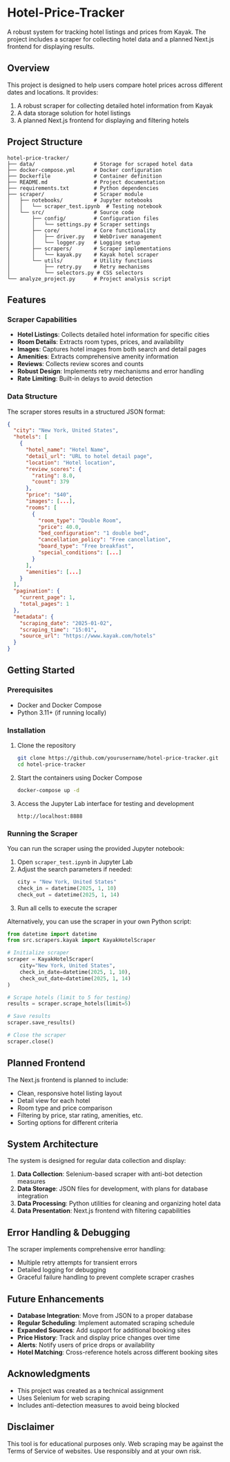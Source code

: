 # Hotel-Price-Tracker

A robust system for tracking hotel listings and prices from Kayak. The project includes a scraper for collecting hotel data and a planned Next.js frontend for displaying results.

## Overview

This project is designed to help users compare hotel prices across different dates and locations. It provides:

1. A robust scraper for collecting detailed hotel information from Kayak
2. A data storage solution for hotel listings
3. A planned Next.js frontend for displaying and filtering hotels

## Project Structure

```
hotel-price-tracker/
├── data/                   # Storage for scraped hotel data
├── docker-compose.yml      # Docker configuration
├── Dockerfile              # Container definition
├── README.md               # Project documentation
├── requirements.txt        # Python dependencies
├── scraper/                # Scraper module
│   ├── notebooks/          # Jupyter notebooks
│   │   └── scraper_test.ipynb  # Testing notebook
│   └── src/                # Source code
│       ├── config/         # Configuration files
│       │   └── settings.py # Scraper settings
│       ├── core/           # Core functionality
│       │   ├── driver.py   # WebDriver management
│       │   └── logger.py   # Logging setup
│       ├── scrapers/       # Scraper implementations
│       │   └── kayak.py    # Kayak hotel scraper
│       └── utils/          # Utility functions
│           ├── retry.py    # Retry mechanisms
│           └── selectors.py # CSS selectors
└── analyze_project.py      # Project analysis script
```

## Features

### Scraper Capabilities

- **Hotel Listings**: Collects detailed hotel information for specific cities
- **Room Details**: Extracts room types, prices, and availability
- **Images**: Captures hotel images from both search and detail pages
- **Amenities**: Extracts comprehensive amenity information
- **Reviews**: Collects review scores and counts
- **Robust Design**: Implements retry mechanisms and error handling
- **Rate Limiting**: Built-in delays to avoid detection

### Data Structure

The scraper stores results in a structured JSON format:

```json
{
  "city": "New York, United States",
  "hotels": [
    {
      "hotel_name": "Hotel Name",
      "detail_url": "URL to hotel detail page",
      "location": "Hotel location",
      "review_scores": {
        "rating": 8.0,
        "count": 379
      },
      "price": "$40",
      "images": [...],
      "rooms": [
        {
          "room_type": "Double Room",
          "price": 40.0,
          "bed_configuration": "1 double bed",
          "cancellation_policy": "Free cancellation",
          "board_type": "Free breakfast",
          "special_conditions": [...]
        }
      ],
      "amenities": [...]
    }
  ],
  "pagination": {
    "current_page": 1,
    "total_pages": 1
  },
  "metadata": {
    "scraping_date": "2025-01-02",
    "scraping_time": "15:01",
    "source_url": "https://www.kayak.com/hotels"
  }
}
```

## Getting Started

### Prerequisites

- Docker and Docker Compose
- Python 3.11+ (if running locally)

### Installation

1. Clone the repository
   ```bash
   git clone https://github.com/yourusername/hotel-price-tracker.git
   cd hotel-price-tracker
   ```

2. Start the containers using Docker Compose
   ```bash
   docker-compose up -d
   ```

3. Access the Jupyter Lab interface for testing and development
   ```
   http://localhost:8888
   ```

### Running the Scraper

You can run the scraper using the provided Jupyter notebook:

1. Open `scraper_test.ipynb` in Jupyter Lab
2. Adjust the search parameters if needed:
   ```python
   city = "New York, United States"
   check_in = datetime(2025, 1, 10)
   check_out = datetime(2025, 1, 14)
   ```
3. Run all cells to execute the scraper

Alternatively, you can use the scraper in your own Python script:

```python
from datetime import datetime
from src.scrapers.kayak import KayakHotelScraper

# Initialize scraper
scraper = KayakHotelScraper(
    city="New York, United States",
    check_in_date=datetime(2025, 1, 10),
    check_out_date=datetime(2025, 1, 14)
)

# Scrape hotels (limit to 5 for testing)
results = scraper.scrape_hotels(limit=5)

# Save results
scraper.save_results()

# Close the scraper
scraper.close()
```

## Planned Frontend

The Next.js frontend is planned to include:

- Clean, responsive hotel listing layout
- Detail view for each hotel
- Room type and price comparison
- Filtering by price, star rating, amenities, etc.
- Sorting options for different criteria

## System Architecture

The system is designed for regular data collection and display:

1. **Data Collection**: Selenium-based scraper with anti-bot detection measures
2. **Data Storage**: JSON files for development, with plans for database integration
3. **Data Processing**: Python utilities for cleaning and organizing hotel data
4. **Data Presentation**: Next.js frontend with filtering capabilities

## Error Handling & Debugging

The scraper implements comprehensive error handling:

- Multiple retry attempts for transient errors
- Detailed logging for debugging
- Graceful failure handling to prevent complete scraper crashes

## Future Enhancements

- **Database Integration**: Move from JSON to a proper database
- **Regular Scheduling**: Implement automated scraping schedule
- **Expanded Sources**: Add support for additional booking sites
- **Price History**: Track and display price changes over time
- **Alerts**: Notify users of price drops or availability
- **Hotel Matching**: Cross-reference hotels across different booking sites

## Acknowledgments

- This project was created as a technical assignment
- Uses Selenium for web scraping
- Includes anti-detection measures to avoid being blocked

## Disclaimer

This tool is for educational purposes only. Web scraping may be against the Terms of Service of websites. Use responsibly and at your own risk.
